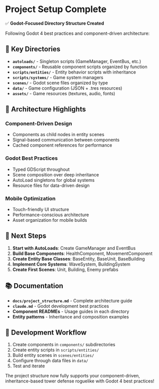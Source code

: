 # Project Setup Complete

✅ **Godot-Focused Directory Structure Created**

Following Godot 4 best practices and component-driven architecture:

## 📁 Key Directories

- **`autoloads/`** - Singleton scripts (GameManager, EventBus, etc.)
- **`components/`** - Reusable component scripts organized by function
- **`scripts/entities/`** - Entity behavior scripts with inheritance
- **`scripts/systems/`** - Game system managers
- **`scenes/`** - Godot scene files organized by type
- **`data/`** - Game configuration (JSON + .tres resources)
- **`assets/`** - Game resources (textures, audio, fonts)

## 🎯 Architecture Highlights

### Component-Driven Design
- Components as child nodes in entity scenes
- Signal-based communication between components
- Cached component references for performance

### Godot Best Practices
- Typed GDScript throughout
- Scene composition over deep inheritance
- AutoLoad singletons for global systems
- Resource files for data-driven design

### Mobile Optimization
- Touch-friendly UI structure
- Performance-conscious architecture
- Asset organization for mobile builds

## 🚀 Next Steps

1. **Start with AutoLoads**: Create GameManager and EventBus
2. **Build Base Components**: HealthComponent, MovementComponent
3. **Create Entity Base Classes**: BaseEntity, BaseUnit, BaseBuilding
4. **Implement Core Systems**: WaveSystem, BuildingSystem
5. **Create First Scenes**: Unit, Building, Enemy prefabs

## 📚 Documentation

- **`docs/project_structure.md`** - Complete architecture guide
- **`claude.md`** - Godot development best practices
- **Component READMEs** - Usage guides in each directory
- **Entity patterns** - Inheritance and composition examples

## 🔧 Development Workflow

1. Create components in `components/` subdirectories
2. Create entity scripts in `scripts/entities/`
3. Build entity scenes in `scenes/entities/`
4. Configure through data files in `data/`
5. Test and iterate

The project structure now fully supports your component-driven, inheritance-based tower defense roguelike with Godot 4 best practices!

